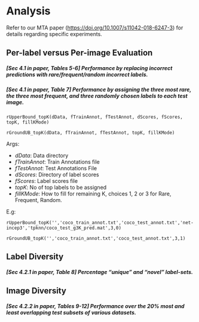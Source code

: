 # Analysis

Refer to our MTA paper (https://doi.org/10.1007/s11042-018-6247-3) for details regarding specific experiments.
 
## Per-label versus Per-image Evaluation

##### [Sec 4.1 in paper, Tables 5-6] Performance by replacing incorrect predictions with rare/frequent/random incorrect labels.
##### [Sec 4.1 in paper, Table 7] Performance by assigning the three most rare, the three most frequent, and three randomly chosen labels to each test image. 

```
rUpperBound_topK(dData, fTrainAnnot, fTestAnnot, dScores, fScores, topK, fillKMode)  

rGroundUB_topK(dData, fTrainAnnot, fTestAnnot, topK, fillKMode)  
```
Args: 
- _dData_: Data directory
- _fTrainAnnot_: Train Annotations file
- _fTestAnnot_: Test Annotations File
- _dScores_: Directory of label scores
- _fScores_: Label scores file
- _topK_: No of top labels to be assigned
- _fillKMode_: How to fill for remaining K, choices 1, 2 or 3 for Rare, Frequent, Random.

E.g:
```
rUpperBound_topK('','coco_train_annot.txt','coco_test_annot.txt','net-incep3','tpknn/coco_test_g3K_pred.mat',3,0) 

rGroundUB_topK('','coco_train_annot.txt','coco_test_annot.txt',3,1)  
```

## Label Diversity

##### [Sec 4.2.1 in paper, Table 8] Percentage “unique” and “novel” label-sets.

## Image Diversity

##### [Sec 4.2.2 in paper, Tables 9-12] Performance over the 20% most and least overlapping test subsets of various datasets.

